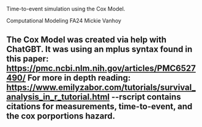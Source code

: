 Time-to-event simulation using the Cox Model.

Computational Modeling FA24
Mickie Vanhoy

The Cox Model was created via help with ChatGBT. It was using an mplus syntax found in this paper: https://pmc.ncbi.nlm.nih.gov/articles/PMC6527490/
For more in depth reading: https://www.emilyzabor.com/tutorials/survival_analysis_in_r_tutorial.html
--rscript contains citations for measurements, time-to-event, and the cox porportions hazard.
--
